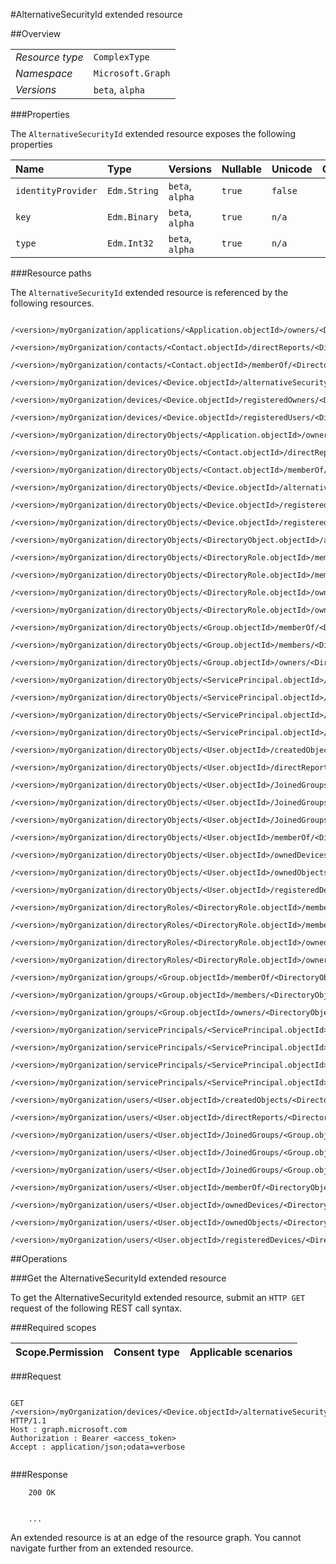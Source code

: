 #AlternativeSecurityId extended resource

 



##Overview

|  |  | 
| :-- | :-- | 
| _Resource type_ | `ComplexType` | 
| _Namespace_ | `Microsoft.Graph` | 
| _Versions_ | `beta`, `alpha` | 


###Properties

The `AlternativeSecurityId` extended resource exposes the following properties 

| Name | Type | Versions | Nullable | Unicode | Comments | 
| :-- | :-- | :-- | :-- | :-- | :-- | 
| `identityProvider` | `Edm.String` | `beta`, `alpha` | `true` | `false` |  | 
| `key` | `Edm.Binary` | `beta`, `alpha` | `true` | `n/a` |  | 
| `type` | `Edm.Int32` | `beta`, `alpha` | `true` | `n/a` |  | 


###Resource paths

The `AlternativeSecurityId` extended resource is referenced by the following resources. 

```
	/<version>/myOrganization/applications/<Application.objectId>/owners/<DirectoryObject.objectId>/alternativeSecurityIds
	/<version>/myOrganization/contacts/<Contact.objectId>/directReports/<DirectoryObject.objectId>/alternativeSecurityIds
	/<version>/myOrganization/contacts/<Contact.objectId>/memberOf/<DirectoryObject.objectId>/alternativeSecurityIds
	/<version>/myOrganization/devices/<Device.objectId>/alternativeSecurityIds
	/<version>/myOrganization/devices/<Device.objectId>/registeredOwners/<DirectoryObject.objectId>/alternativeSecurityIds
	/<version>/myOrganization/devices/<Device.objectId>/registeredUsers/<DirectoryObject.objectId>/alternativeSecurityIds
	/<version>/myOrganization/directoryObjects/<Application.objectId>/owners/<DirectoryObject.objectId>/alternativeSecurityIds
	/<version>/myOrganization/directoryObjects/<Contact.objectId>/directReports/<DirectoryObject.objectId>/alternativeSecurityIds
	/<version>/myOrganization/directoryObjects/<Contact.objectId>/memberOf/<DirectoryObject.objectId>/alternativeSecurityIds
	/<version>/myOrganization/directoryObjects/<Device.objectId>/alternativeSecurityIds
	/<version>/myOrganization/directoryObjects/<Device.objectId>/registeredOwners/<DirectoryObject.objectId>/alternativeSecurityIds
	/<version>/myOrganization/directoryObjects/<Device.objectId>/registeredUsers/<DirectoryObject.objectId>/alternativeSecurityIds
	/<version>/myOrganization/directoryObjects/<DirectoryObject.objectId>/alternativeSecurityIds
	/<version>/myOrganization/directoryObjects/<DirectoryRole.objectId>/memberOf/<DirectoryObject.objectId>/alternativeSecurityIds
	/<version>/myOrganization/directoryObjects/<DirectoryRole.objectId>/members/<DirectoryObject.objectId>/alternativeSecurityIds
	/<version>/myOrganization/directoryObjects/<DirectoryRole.objectId>/ownedObjects/<DirectoryObject.objectId>/alternativeSecurityIds
	/<version>/myOrganization/directoryObjects/<DirectoryRole.objectId>/owners/<DirectoryObject.objectId>/alternativeSecurityIds
	/<version>/myOrganization/directoryObjects/<Group.objectId>/memberOf/<DirectoryObject.objectId>/alternativeSecurityIds
	/<version>/myOrganization/directoryObjects/<Group.objectId>/members/<DirectoryObject.objectId>/alternativeSecurityIds
	/<version>/myOrganization/directoryObjects/<Group.objectId>/owners/<DirectoryObject.objectId>/alternativeSecurityIds
	/<version>/myOrganization/directoryObjects/<ServicePrincipal.objectId>/createdObjects/<DirectoryObject.objectId>/alternativeSecurityIds
	/<version>/myOrganization/directoryObjects/<ServicePrincipal.objectId>/memberOf/<DirectoryObject.objectId>/alternativeSecurityIds
	/<version>/myOrganization/directoryObjects/<ServicePrincipal.objectId>/ownedObjects/<DirectoryObject.objectId>/alternativeSecurityIds
	/<version>/myOrganization/directoryObjects/<ServicePrincipal.objectId>/owners/<DirectoryObject.objectId>/alternativeSecurityIds
	/<version>/myOrganization/directoryObjects/<User.objectId>/createdObjects/<DirectoryObject.objectId>/alternativeSecurityIds
	/<version>/myOrganization/directoryObjects/<User.objectId>/directReports/<DirectoryObject.objectId>/alternativeSecurityIds
	/<version>/myOrganization/directoryObjects/<User.objectId>/JoinedGroups/<Group.objectId>/memberOf/<DirectoryObject.objectId>/alternativeSecurityIds
	/<version>/myOrganization/directoryObjects/<User.objectId>/JoinedGroups/<Group.objectId>/members/<DirectoryObject.objectId>/alternativeSecurityIds
	/<version>/myOrganization/directoryObjects/<User.objectId>/JoinedGroups/<Group.objectId>/owners/<DirectoryObject.objectId>/alternativeSecurityIds
	/<version>/myOrganization/directoryObjects/<User.objectId>/memberOf/<DirectoryObject.objectId>/alternativeSecurityIds
	/<version>/myOrganization/directoryObjects/<User.objectId>/ownedDevices/<DirectoryObject.objectId>/alternativeSecurityIds
	/<version>/myOrganization/directoryObjects/<User.objectId>/ownedObjects/<DirectoryObject.objectId>/alternativeSecurityIds
	/<version>/myOrganization/directoryObjects/<User.objectId>/registeredDevices/<DirectoryObject.objectId>/alternativeSecurityIds
	/<version>/myOrganization/directoryRoles/<DirectoryRole.objectId>/memberOf/<DirectoryObject.objectId>/alternativeSecurityIds
	/<version>/myOrganization/directoryRoles/<DirectoryRole.objectId>/members/<DirectoryObject.objectId>/alternativeSecurityIds
	/<version>/myOrganization/directoryRoles/<DirectoryRole.objectId>/ownedObjects/<DirectoryObject.objectId>/alternativeSecurityIds
	/<version>/myOrganization/directoryRoles/<DirectoryRole.objectId>/owners/<DirectoryObject.objectId>/alternativeSecurityIds
	/<version>/myOrganization/groups/<Group.objectId>/memberOf/<DirectoryObject.objectId>/alternativeSecurityIds
	/<version>/myOrganization/groups/<Group.objectId>/members/<DirectoryObject.objectId>/alternativeSecurityIds
	/<version>/myOrganization/groups/<Group.objectId>/owners/<DirectoryObject.objectId>/alternativeSecurityIds
	/<version>/myOrganization/servicePrincipals/<ServicePrincipal.objectId>/createdObjects/<DirectoryObject.objectId>/alternativeSecurityIds
	/<version>/myOrganization/servicePrincipals/<ServicePrincipal.objectId>/memberOf/<DirectoryObject.objectId>/alternativeSecurityIds
	/<version>/myOrganization/servicePrincipals/<ServicePrincipal.objectId>/ownedObjects/<DirectoryObject.objectId>/alternativeSecurityIds
	/<version>/myOrganization/servicePrincipals/<ServicePrincipal.objectId>/owners/<DirectoryObject.objectId>/alternativeSecurityIds
	/<version>/myOrganization/users/<User.objectId>/createdObjects/<DirectoryObject.objectId>/alternativeSecurityIds
	/<version>/myOrganization/users/<User.objectId>/directReports/<DirectoryObject.objectId>/alternativeSecurityIds
	/<version>/myOrganization/users/<User.objectId>/JoinedGroups/<Group.objectId>/memberOf/<DirectoryObject.objectId>/alternativeSecurityIds
	/<version>/myOrganization/users/<User.objectId>/JoinedGroups/<Group.objectId>/members/<DirectoryObject.objectId>/alternativeSecurityIds
	/<version>/myOrganization/users/<User.objectId>/JoinedGroups/<Group.objectId>/owners/<DirectoryObject.objectId>/alternativeSecurityIds
	/<version>/myOrganization/users/<User.objectId>/memberOf/<DirectoryObject.objectId>/alternativeSecurityIds
	/<version>/myOrganization/users/<User.objectId>/ownedDevices/<DirectoryObject.objectId>/alternativeSecurityIds
	/<version>/myOrganization/users/<User.objectId>/ownedObjects/<DirectoryObject.objectId>/alternativeSecurityIds
	/<version>/myOrganization/users/<User.objectId>/registeredDevices/<DirectoryObject.objectId>/alternativeSecurityIds
```



##Operations

###Get the AlternativeSecurityId extended resource

To get the AlternativeSecurityId extended resource, submit an `HTTP GET` request of the following REST call syntax. 

###Required scopes

| Scope.Permission | Consent type | Applicable scenarios | 
| :-- | :-- | :-- | 
###Request

```
	
GET /<version>/myOrganization/devices/<Device.objectId>/alternativeSecurityIds HTTP/1.1
Host : graph.microsoft.com
Authorization : Bearer <access_token>
Accept : application/json;odata=verbose


```

###Response

```
	200 OK


	...
```

An extended resource is at an edge of the resource graph. You cannot navigate further from an extended resource. 



<!-- {
"type": "#page.annotation",
"tocPath": "ComplexType/AlternativeSecurityId",
"section": "documentation"
} -->